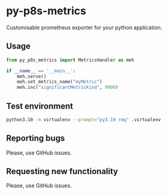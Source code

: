 # py-p8s-metrics

Customisable prometheus exporter for your python application.


## Usage

```python
from py_p8s_metrics import MetricsHandler as meh

if __name__ == '__main__':
	meh.serve()
	meh.set_metrics_name("myMetric")
	meh.inc("significantMetricKind", 9000)
```

## Test environment

```bash
python3.10 -m virtualenv --prompt="py3.10 rmq" .virtualenv
```

## Reporting bugs

Please, use GitHub issues.

## Requesting new functionality

Please, use GitHub issues.
